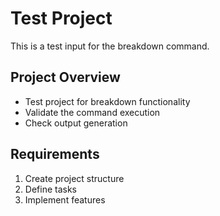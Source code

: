 # Test Project

This is a test input for the breakdown command.

## Project Overview
- Test project for breakdown functionality
- Validate the command execution
- Check output generation

## Requirements
1. Create project structure
2. Define tasks
3. Implement features